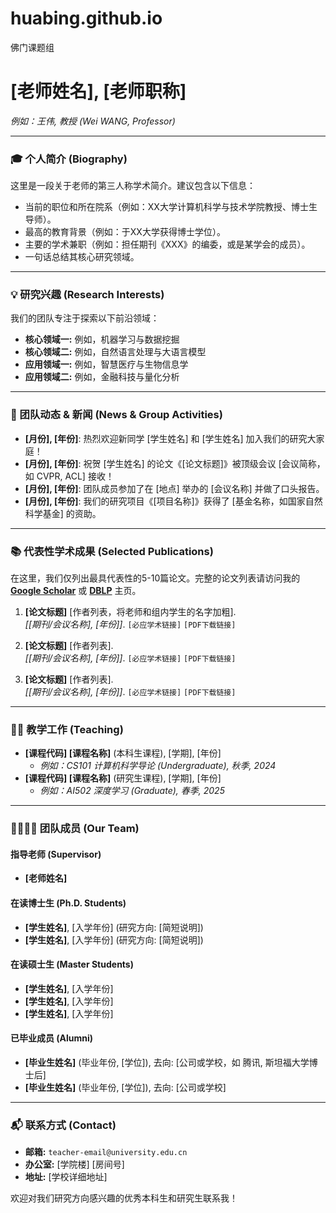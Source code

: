 # huabing.github.io
佛门课题组
# [老师姓名], [老师职称]
*例如：王伟, 教授 (Wei WANG, Professor)*

---

### 🎓 个人简介 (Biography)

这里是一段关于老师的第三人称学术简介。建议包含以下信息：
* 当前的职位和所在院系（例如：XX大学计算机科学与技术学院教授、博士生导师）。
* 最高的教育背景（例如：于XX大学获得博士学位）。
* 主要的学术兼职（例如：担任期刊《XXX》的编委，或是某学会的成员）。
* 一句话总结其核心研究领域。

---

### 💡 研究兴趣 (Research Interests)

我们的团队专注于探索以下前沿领域：
* **核心领域一:** 例如，机器学习与数据挖掘
* **核心领域二:** 例如，自然语言处理与大语言模型
* **应用领域一:** 例如，智慧医疗与生物信息学
* **应用领域二:** 例如，金融科技与量化分析

---

### 🚀 团队动态 & 新闻 (News & Group Activities)

* **[月份], [年份]**: 热烈欢迎新同学 [学生姓名] 和 [学生姓名] 加入我们的研究大家庭！
* **[月份], [年份]**: 祝贺 [学生姓名] 的论文《[论文标题]》被顶级会议 [会议简称，如 CVPR, ACL] 接收！
* **[月份], [年份]**: 团队成员参加了在 [地点] 举办的 [会议名称] 并做了口头报告。
* **[月份], [年份]**: 我们的研究项目《[项目名称]》获得了 [基金名称，如国家自然科学基金] 的资助。

---

### 📚 代表性学术成果 (Selected Publications)

在这里，我们仅列出最具代表性的5-10篇论文。完整的论文列表请访问我的 [**Google Scholar**](此处替换为老师的谷歌学术链接) 或 [**DBLP**](此处替换为老师的DBLP链接) 主页。

1.  **[论文标题]** [作者列表，将老师和组内学生的名字加粗].  
    *[[期刊/会议名称], [年份]]*. `[必应学术链接]` `[PDF下载链接]`

2.  **[论文标题]** [作者列表].  
    *[[期刊/会议名称], [年份]]*. `[必应学术链接]` `[PDF下载链接]`

3.  **[论文标题]** [作者列表].  
    *[[期刊/会议名称], [年份]]*. `[必应学术链接]` `[PDF下载链接]`

---

### 🧑‍🏫 教学工作 (Teaching)

* **[课程代码] [课程名称]** (本科生课程), [学期], [年份]
    * *例如：CS101 计算机科学导论 (Undergraduate), 秋季, 2024*
* **[课程代码] [课程名称]** (研究生课程), [学期], [年份]
    * *例如：AI502 深度学习 (Graduate), 春季, 2025*

---

### 👨‍👩‍👧‍👦 团队成员 (Our Team)

#### 指导老师 (Supervisor)
* **[老师姓名]**

#### 在读博士生 (Ph.D. Students)
* **[学生姓名]**, [入学年份] (研究方向: [简短说明])
* **[学生姓名]**, [入学年份] (研究方向: [简短说明])

#### 在读硕士生 (Master Students)
* **[学生姓名]**, [入学年份]
* **[学生姓名]**, [入学年份]
* **[学生姓名]**, [入学年份]

#### 已毕业成员 (Alumni)
* **[毕业生姓名]** (毕业年份, [学位]), 去向: [公司或学校，如 腾讯, 斯坦福大学博士后]
* **[毕业生姓名]** (毕业年份, [学位]), 去向: [公司或学校]

---

### 📬 联系方式 (Contact)

* **邮箱:** `teacher-email@university.edu.cn`
* **办公室:** [学院楼] [房间号]
* **地址:** [学校详细地址]

欢迎对我们研究方向感兴趣的优秀本科生和研究生联系我！
